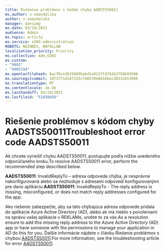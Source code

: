 ```yaml
---
title: Riešenie problémov s kódom chyby AADSTS50011
ms.author: v-smandalika
author: v-smandalika
manager: dansimp
ms.date: 03/19/2021
audience: Admin
ms.topic: article
ms.service: o365-administration
ROBOTS: NOINDEX, NOFOLLOW
localization_priority: Priority
ms.collection: Adm_O365
ms.custom:
- "9802"
- "9005744"
ms.openlocfilehash: 6acf0ce3615669babd1a912ffd782b3750b93500
ms.sourcegitcommit: 1d73771d147325cfd8578e6816becd8331913890
ms.translationtype: MT
ms.contentlocale: sk-SK
ms.lasthandoff: 03/19/2021
ms.locfileid: "51038058"
---
```

# <a name="troubleshoot-error-code-aadsts50011"></a><span data-ttu-id="c1188-102">Riešenie problémov s kódom chyby AADSTS50011</span><span class="sxs-lookup"><span data-stu-id="c1188-102">Troubleshoot error code AADSTS50011</span></span>

<span data-ttu-id="c1188-103">Ak chcete vyriešiť chybu AADSTS50011, postupujte podľa nižšie uvedeného odporúčaného kroku.</span><span class="sxs-lookup"><span data-stu-id="c1188-103">To resolve AADSTS50011 error, perform the recommended step described below.</span></span>

<span data-ttu-id="c1188-104">**AADSTS50011**: InvalidReplyTo – adresa odpovede chýba, je nesprávne nakonfigurovaná alebo sa nezhoduje s adresami odpovedí konfigurovanými pre danú aplikáciu.</span><span class="sxs-lookup"><span data-stu-id="c1188-104">**AADSTS50011**: InvalidReplyTo - The reply address is missing, misconfigured, or does not match reply addresses configured for the app.</span></span>

<span data-ttu-id="c1188-105">Ako riešenie zabezpečte, aby sa táto chýbajúca adresa odpovede pridala do aplikácie Azure Active Directory (AD), alebo ak má niekto s povoleniami na správu vašej aplikácie v REKLAMe, urobte to za vás.</span><span class="sxs-lookup"><span data-stu-id="c1188-105">As a resolution ensure to add this missing reply address to the Azure Active Directory (AD) app or have someone with the permissions to manage your application in AD do this for you.</span></span> <span data-ttu-id="c1188-106">Ďalšie informácie nájdete v článku Riešenie problémov s chybou [AADSTS50011](https://docs.microsoft.com/troubleshoot/azure/active-directory/error-code-aadsts50011-reply-url-mismatch).</span><span class="sxs-lookup"><span data-stu-id="c1188-106">For more information, see the troubleshooting article for error [AADSTS50011](https://docs.microsoft.com/troubleshoot/azure/active-directory/error-code-aadsts50011-reply-url-mismatch).</span></span>